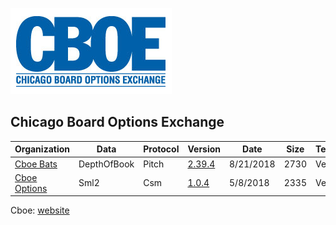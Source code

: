 ![Cboe](https://github.com/Open-Markets-Initiative/Directory/blob/master/Logos/Cboe.png)


## Chicago Board Options Exchange

|Organization | Data | Protocol | Version | Date | Size | Testing | Specification|
|--- | --- | --- | --- | --- | --- | --- | ---|
|[Cboe Bats](https://github.com/Open-Markets-Initiative/wireshark-lua/tree/master/Cboe "Chicago Board Options Exchange Dissectors") | DepthOfBook | Pitch | [2.39.4](https://github.com/Open-Markets-Initiative/wireshark-lua/blob/master/Cboe/Cboe.Bats.DepthOfBook.Pitch.v2.39.4.Script.Dissector.lua "Chicago Board Options Exchange 2.39.4 Script Dissector") | 8/21/2018 | 2730 | Verified | [url](http://markets.cboe.com/us/equities/support/technical "Protocol specification") - [pdf](https://github.com/Open-Markets-Initiative/Directory/blob/master/Specifications/Cboe/Cboe.Bats.DepthOfBook.Pitch.v2.39.4.pdf "Specification manual")|
|[Cboe Options](https://github.com/Open-Markets-Initiative/wireshark-lua/tree/master/Cboe "Chicago Board Options Exchange Dissectors") | Sml2 | Csm | [1.0.4](https://github.com/Open-Markets-Initiative/wireshark-lua/blob/master/Cboe/Cboe.Options.Sml2.Csm.v1.0.4.Script.Dissector.lua "Chicago Board Options Exchange 1.0.4 Script Dissector") | 5/8/2018 | 2335 | Verified | [url](https://systems.cboe.com/Auth/CFN.aspx "Protocol specification") - [pdf](https://github.com/Open-Markets-Initiative/Directory/blob/master/Specifications/Cboe/Cboe.Options.Sml2.Csm.v1.0.4.pdf "Specification manual")|


Cboe: [website](https://www.cboe.com "Go to Chicago Board Options Exchange")

